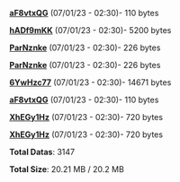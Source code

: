 [**aF8vtxQG**](/data/aF8vtxQG.txt) (07/01/23 - 02:30)- 110 bytes

[**hADf9mKK**](/data/hADf9mKK.txt) (07/01/23 - 02:30)- 5200 bytes

[**ParNznke**](/data/ParNznke.txt) (07/01/23 - 02:30)- 226 bytes

[**ParNznke**](/data/ParNznke.txt) (07/01/23 - 02:30)- 226 bytes

[**6YwHzc77**](/data/6YwHzc77.txt) (07/01/23 - 02:30)- 14671 bytes

[**aF8vtxQG**](/data/aF8vtxQG.txt) (07/01/23 - 02:30)- 110 bytes

[**XhEGy1Hz**](/data/XhEGy1Hz.txt) (07/01/23 - 02:30)- 720 bytes

[**XhEGy1Hz**](/data/XhEGy1Hz.txt) (07/01/23 - 02:30)- 720 bytes

**Total Datas**: 3147

**Total Size**: 20.21 MB / 20.2 MB
